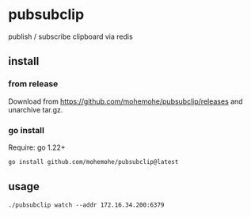 # pubsubclip

publish / subscribe clipboard via redis

## install

### from release

Download from https://github.com/mohemohe/pubsubclip/releases and unarchive tar.gz.

### go install

Require: go 1.22+

```bash
go install github.com/mohemohe/pubsubclip@latest
```

## usage

```
./pubsubclip watch --addr 172.16.34.200:6379
```
